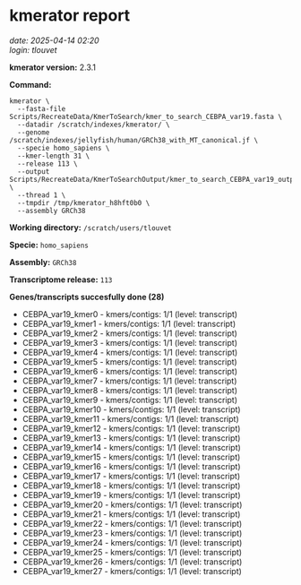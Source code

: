 # kmerator report
*date: 2025-04-14 02:20*  
*login: tlouvet*

**kmerator version:** 2.3.1

**Command:**

```
kmerator \
  --fasta-file Scripts/RecreateData/KmerToSearch/kmer_to_search_CEBPA_var19.fasta \
  --datadir /scratch/indexes/kmerator/ \
  --genome /scratch/indexes/jellyfish/human/GRCh38_with_MT_canonical.jf \
  --specie homo_sapiens \
  --kmer-length 31 \
  --release 113 \
  --output Scripts/RecreateData/KmerToSearchOutput/kmer_to_search_CEBPA_var19_output \
  --thread 1 \
  --tmpdir /tmp/kmerator_h8hft0b0 \
  --assembly GRCh38
```

**Working directory:** `/scratch/users/tlouvet`

**Specie:** `homo_sapiens`

**Assembly:** `GRCh38`

**Transcriptome release:** `113`

**Genes/transcripts succesfully done (28)**

- CEBPA_var19_kmer0 - kmers/contigs: 1/1 (level: transcript)
- CEBPA_var19_kmer1 - kmers/contigs: 1/1 (level: transcript)
- CEBPA_var19_kmer2 - kmers/contigs: 1/1 (level: transcript)
- CEBPA_var19_kmer3 - kmers/contigs: 1/1 (level: transcript)
- CEBPA_var19_kmer4 - kmers/contigs: 1/1 (level: transcript)
- CEBPA_var19_kmer5 - kmers/contigs: 1/1 (level: transcript)
- CEBPA_var19_kmer6 - kmers/contigs: 1/1 (level: transcript)
- CEBPA_var19_kmer7 - kmers/contigs: 1/1 (level: transcript)
- CEBPA_var19_kmer8 - kmers/contigs: 1/1 (level: transcript)
- CEBPA_var19_kmer9 - kmers/contigs: 1/1 (level: transcript)
- CEBPA_var19_kmer10 - kmers/contigs: 1/1 (level: transcript)
- CEBPA_var19_kmer11 - kmers/contigs: 1/1 (level: transcript)
- CEBPA_var19_kmer12 - kmers/contigs: 1/1 (level: transcript)
- CEBPA_var19_kmer13 - kmers/contigs: 1/1 (level: transcript)
- CEBPA_var19_kmer14 - kmers/contigs: 1/1 (level: transcript)
- CEBPA_var19_kmer15 - kmers/contigs: 1/1 (level: transcript)
- CEBPA_var19_kmer16 - kmers/contigs: 1/1 (level: transcript)
- CEBPA_var19_kmer17 - kmers/contigs: 1/1 (level: transcript)
- CEBPA_var19_kmer18 - kmers/contigs: 1/1 (level: transcript)
- CEBPA_var19_kmer19 - kmers/contigs: 1/1 (level: transcript)
- CEBPA_var19_kmer20 - kmers/contigs: 1/1 (level: transcript)
- CEBPA_var19_kmer21 - kmers/contigs: 1/1 (level: transcript)
- CEBPA_var19_kmer22 - kmers/contigs: 1/1 (level: transcript)
- CEBPA_var19_kmer23 - kmers/contigs: 1/1 (level: transcript)
- CEBPA_var19_kmer24 - kmers/contigs: 1/1 (level: transcript)
- CEBPA_var19_kmer25 - kmers/contigs: 1/1 (level: transcript)
- CEBPA_var19_kmer26 - kmers/contigs: 1/1 (level: transcript)
- CEBPA_var19_kmer27 - kmers/contigs: 1/1 (level: transcript)
